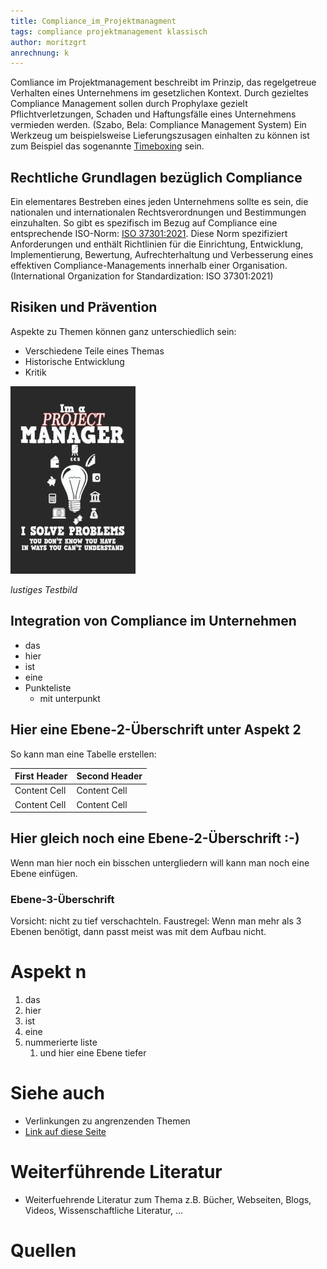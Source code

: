 ```yaml
---
title: Compliance_im_Projektmanagment
tags: compliance projektmanagement klassisch
author: moritzgrt
anrechnung: k
---
```


Comliance im Projektmanagement beschreibt im Prinzip, das regelgetreue Verhalten eines Unternehmens im gesetzlichen Kontext. Durch gezieltes Compliance Management sollen durch Prophylaxe gezielt Pflichtverletzungen, Schaden und Haftungsfälle eines Unternehmens vermieden werden. (Szabo, Bela: Compliance Management System) Ein Werkzeug um beispielsweise Lieferungszusagen einhalten zu können ist zum Beispiel das sogenannte [Timeboxing](https://github.com/MartinEnders/ManagingProjectsSuccessfully.github.io/blob/main/kb/Timeboxing.md) sein.


## Rechtliche Grundlagen bezüglich Compliance

Ein elementares Bestreben eines jeden Unternehmens sollte es sein, die nationalen und internationalen Rechtsverordnungen und Bestimmungen einzuhalten. So gibt es spezifisch im Bezug auf Compliance eine entsprechende ISO-Norm: [ISO 37301:2021](https://www.iso.org/standard/75080.html). Diese Norm spezifiziert Anforderungen und enthält Richtlinien für die Einrichtung, Entwicklung, Implementierung, Bewertung, Aufrechterhaltung und Verbesserung eines effektiven Compliance-Managements innerhalb einer Organisation. (International Organization for Standardization: ISO 37301:2021)
 
 
## Risiken und Prävention

Aspekte zu Themen können ganz unterschiedlich sein:

* Verschiedene Teile eines Themas 
* Historische Entwicklung
* Kritik 

![Beispielabbildung](Compliance_im_Projektmanagment/test-file.jpg)

*lustiges Testbild*

## Integration von Compliance im Unternehmen

* das
* hier 
* ist
* eine 
* Punkteliste
  - mit unterpunkt

## Hier eine Ebene-2-Überschrift unter Aspekt 2

So kann man eine Tabelle erstellen:

| First Header  | Second Header |
| ------------- | ------------- |
| Content Cell  | Content Cell  |
| Content Cell  | Content Cell  |

## Hier gleich noch eine Ebene-2-Überschrift :-)

Wenn man hier noch ein bisschen untergliedern will kann man noch eine Ebene einfügen.

### Ebene-3-Überschrift

Vorsicht: nicht zu tief verschachteln. Faustregel: Wenn man mehr als 3 
Ebenen benötigt, dann passt meist was mit dem Aufbau nicht.

# Aspekt n

1. das
2. hier 
4. ist 
4. eine
7. nummerierte liste
   1. und hier eine Ebene tiefer


# Siehe auch

* Verlinkungen zu angrenzenden Themen
* [Link auf diese Seite](Compliance_im_Projektmanagment.md)

# Weiterführende Literatur

* Weiterfuehrende Literatur zum Thema z.B. Bücher, Webseiten, Blogs, Videos, Wissenschaftliche Literatur, ...

# Quellen

[^1]: Szabo, Bela: Compliance Management System (https://www.haufe.de/compliance/management-praxis/compliance-management-systeme/compliance-management-system_230130_455824.html , zuletzt aufgerufen am 20.11.2021)
[^2]: Schulenberg, Matthias und Mertens, Jörg: Compliance und die Bedeutung für Unternehmen (https://www.validatis.de/kyc-prozess/news-fachwissen/compliance/ , zuletzt aufgerufen am 21.11.2021)
[^3]: International Organization for Standardization: ISO 37301:2021
Compliance management systems — Requirements with guidance for use (https://www.iso.org/standard/75080.html , zuletzt aufgerufen am 19.11.2021)
[^4]: [Advanced Formatting Syntax for GitHub flavored Markdown](https://docs.github.com/en/github/writing-on-github/working-with-advanced-formatting/organizing-information-with-tables)

